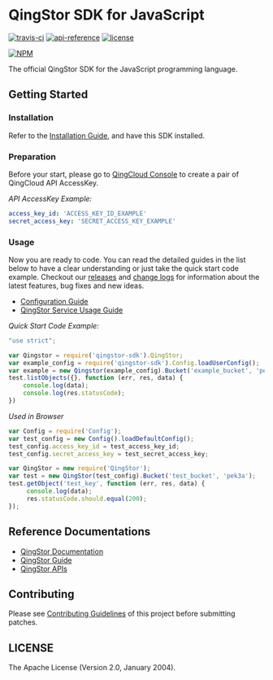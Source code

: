 # QingStor SDK for JavaScript
[![travis-ci](https://travis-ci.org/yunify/qingstor-sdk-js.svg?branch=master)](https://travis-ci.org/yunify/qingstor-sdk-js)
[![api-reference](https://img.shields.io/badge/api-reference-green.svg)](https://docs.qingcloud.com/qingstor)
[![license](https://img.shields.io/badge/license-apache%20v2-blue.svg)](https://github.com/yunify/qingstor-sdk-js/blob/master/LICENSE)

[![NPM](https://nodei.co/npm/qingstor-sdk.png)](https://nodei.co/npm/qingstor-sdk/)

The official QingStor SDK for the JavaScript programming language.

## Getting Started

### Installation

Refer to the [Installation Guide](docs/installation.md), and have this SDK installed.

### Preparation

Before your start, please go to [QingCloud Console](https://console.qingcloud.com/access_keys/) to create a pair of QingCloud API AccessKey.

*API AccessKey Example:*

```yaml
access_key_id: 'ACCESS_KEY_ID_EXAMPLE'
secret_access_key: 'SECRET_ACCESS_KEY_EXAMPLE'
```

### Usage

Now you are ready to code. You can read the detailed guides in the list below to have a clear understanding or just take the quick start code example.
Checkout our [releases](https://github.com/yunify/qingstor-sdk-js/releases) and [change logs](CHANGELOG.md) for information about the latest features, bug fixes and new ideas.

- [Configuration Guide](docs/configuration.md)
- [QingStor Service Usage Guide](docs/qingstor_service_usage.md)

*Quick Start Code Example:*
```javascript
"use strict";

var Qingstor = require('qingstor-sdk').QingStor;
var example_config = require('qingstor-sdk').Config.loadUserConfig();
var example = new Qingstor(example_config).Bucket('example_bucket', 'pek3a');
test.listObjects({}, function (err, res, data) {
    console.log(data);
    console.log(res.statusCode);
})
```

*Used in Browser*
```javascript
var Config = require('Config');
var test_config = new Config().loadDefaultConfig();
test_config.access_key_id = test_access_key_id;
test_config.secret_access_key = test_secret_access_key;

var QingStor = new require('QingStor');
var test = new QingStor(test_config).Bucket('test_bucket', 'pek3a');
test.getObject('test_key', function (err, res, data) {
     console.log(data);
     res.statusCode.should.equal(200);
});
```

## Reference Documentations

- [QingStor Documentation](https://docs.qingcloud.com/qingstor/index.html)
- [QingStor Guide](https://docs.qingcloud.com/qingstor/guide/index.html)
- [QingStor APIs](https://docs.qingcloud.com/qingstor/api/index.html)

## Contributing

Please see [Contributing Guidelines](docs/contributing.md) of this project before submitting patches.

## LICENSE

The Apache License (Version 2.0, January 2004).
